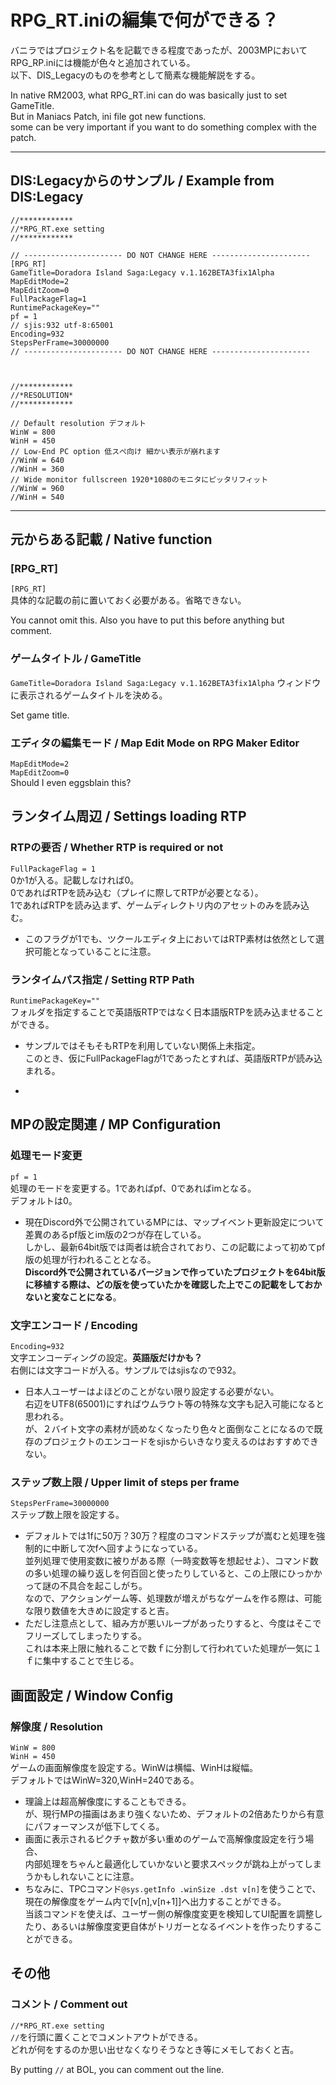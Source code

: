 # RPG_RT.iniの編集で何ができる？  
  
 バニラではプロジェクト名を記載できる程度であったが、2003MPにおいてRPG_RP.iniには機能が色々と追加されている。  
以下、DIS_Legacyのものを参考として簡素な機能解説をする。  
  
In native RM2003, what RPG_RT.ini can do was basically just to set GameTitle.  
But in Maniacs Patch, ini file got new functions.  
some can be very important if you want to do something complex with the patch.  
  
-------------------------------------------------
  
## DIS:Legacyからのサンプル / Example from DIS:Legacy
```
//************
//*RPG_RT.exe setting
//************

// ---------------------- DO NOT CHANGE HERE ----------------------
[RPG_RT]
GameTitle=Doradora Island Saga:Legacy v.1.162BETA3fix1Alpha
MapEditMode=2
MapEditZoom=0
FullPackageFlag=1
RuntimePackageKey=""
pf = 1
// sjis:932 utf-8:65001
Encoding=932
StepsPerFrame=30000000
// ---------------------- DO NOT CHANGE HERE ----------------------



//************
//*RESOLUTION*
//************

// Default resolution デフォルト
WinW = 800
WinH = 450
// Low-End PC option 低スぺ向け 細かい表示が崩れます
//WinW = 640
//WinH = 360
// Wide monitor fullscreen 1920*1080のモニタにピッタリフィット
//WinW = 960
//WinH = 540

```
  
-------------------------------------------------
  
## 元からある記載 / Native function
### [RPG_RT]
`[RPG_RT]`  
具体的な記載の前に置いておく必要がある。省略できない。  
  
You cannot omit this. Also you have to put this before anything but comment.  

### ゲームタイトル / GameTitle
`GameTitle=Doradora Island Saga:Legacy v.1.162BETA3fix1Alpha`
ウィンドウに表示されるゲームタイトルを決める。  
  
Set game title.

### エディタの編集モード / Map Edit Mode on RPG Maker Editor
`MapEditMode=2`  
`MapEditZoom=0`  
Should I even eggsblain this?  

## ランタイム周辺 / Settings loading RTP
### RTPの要否 / Whether RTP is required or not
`FullPackageFlag = 1`  
0か1が入る。記載しなければ0。  
0であればRTPを読み込む（プレイに際してRTPが必要となる）。  
1であればRTPを読み込まず、ゲームディレクトリ内のアセットのみを読み込む。  
- このフラグが1でも、ツクールエディタ上においてはRTP素材は依然として選択可能となっていることに注意。  
  

  
### ランタイムパス指定 / Setting RTP Path
`RuntimePackageKey=""`  
フォルダを指定することで英語版RTPではなく日本語版RTPを読み込ませることができる。  
- サンプルではそもそもRTPを利用していない関係上未指定。  
このとき、仮にFullPackageFlagが1であったとすれば、英語版RTPが読み込まれる。  
  
- 

## MPの設定関連 / MP Configuration

### 処理モード変更
`pf = 1`  
処理のモードを変更する。1であればpf、0であればimとなる。  
デフォルトは0。  
- 現在Discord外で公開されているMPには、マップイベント更新設定について差異のあるpf版とim版の2つが存在している。  
しかし、最新64bit版では両者は統合されており、この記載によって初めてpf版の処理が行われることとなる。  
**Discord外で公開されているバージョンで作っていたプロジェクトを64bit版に移植する際は、どの版を使っていたかを確認した上でこの記載をしておかないと変なことになる**。  

### 文字エンコード / Encoding
`Encoding=932`  
文字エンコーディングの設定。**英語版だけかも？**  
右側には文字コードが入る。サンプルではsjisなので932。  
- 日本人ユーザーはよほどのことがない限り設定する必要がない。  
右辺をUTF8(65001)にすればウムラウト等の特殊な文字も記入可能になると思われる。  
が、２バイト文字の素材が読めなくなったり色々と面倒なことになるので既存のプロジェクトのエンコードをsjisからいきなり変えるのはおすすめできない。  

### ステップ数上限 / Upper limit of steps per frame
`StepsPerFrame=30000000`  
ステップ数上限を設定する。  
- デフォルトでは1fに50万？30万？程度のコマンドステップが嵩むと処理を強制的に中断して次fへ回すようになっている。  
並列処理で使用変数に被りがある際（一時変数等を想起せよ）、コマンド数の多い処理の繰り返しを何百回と使ったりしていると、この上限にひっかかって謎の不具合を起こしがち。  
なので、アクションゲーム等、処理数が増えがちなゲームを作る際は、可能な限り数値を大きめに設定すると吉。  
- ただし注意点として、組み方が悪いループがあったりすると、今度はそこでフリーズしてしまったりする。  
これは本来上限に触れることで数ｆに分割して行われていた処理が一気に１ｆに集中することで生じる。  

## 画面設定 / Window Config
### 解像度 / Resolution  
`WinW = 800`  
`WinH = 450`  
ゲームの画面解像度を設定する。WinWは横幅、WinHは縦幅。  
デフォルトではWinW=320,WinH=240である。  
- 理論上は超高解像度にすることもできる。  
が、現行MPの描画はあまり強くないため、デフォルトの2倍あたりから有意にパフォーマンスが低下してくる。  
- 画面に表示されるピクチャ数が多い重めのゲームで高解像度設定を行う場合、  
内部処理をちゃんと最適化していかないと要求スペックが跳ね上がってしまうかもしれないことに注意。  
- ちなみに、TPCコマンド`@sys.getInfo .winSize .dst v[n]`を使うことで、現在の解像度をゲーム内で[v[n],v[n+1]]へ出力することができる。  
当該コマンドを使えば、ユーザー側の解像度変更を検知してUI配置を調整したり、あるいは解像度変更自体がトリガーとなるイベントを作ったりすることができる。  

## その他  
### コメント / Comment out  
`//*RPG_RT.exe setting`  
`//`を行頭に置くことでコメントアウトができる。  
どれが何をするのか思い出せなくなりそうなとき等にメモしておくと吉。  
  
By putting `//` at BOL, you can comment out the line.  


